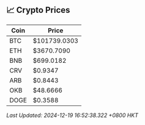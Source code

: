 ## 📈 Crypto Prices

| Coin | Price |
| ---- | ----- |
| BTC | $101739.0303 |
| ETH | $3670.7090 |
| BNB | $699.0182 |
| CRV | $0.9347 |
| ARB | $0.8443 |
| OKB | $48.6666 |
| DOGE | $0.3588 |

_Last Updated: 2024-12-19 16:52:38.322 +0800 HKT_
